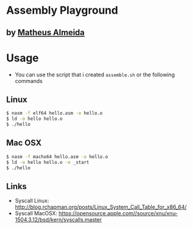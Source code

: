 # Assembly Playground

## by [Matheus Almeida](https://twitter.com/mat_almeida)

# Usage

-   You can use the script that i created `assemble.sh` or the following commands

## Linux

```sh
$ nasm -f elf64 hello.asm -o hello.o
$ ld -o hello hello.o
$ ./hello
```

## Mac OSX

```sh
$ nasm -f macho64 hello.asm -o hello.o
$ ld -o hello hello.o -e _start
$ ./hello
```

## Links

-   Syscall Linux: http://blog.rchapman.org/posts/Linux_System_Call_Table_for_x86_64/
-   Syscall MacOSX: https://opensource.apple.com//source/xnu/xnu-1504.3.12/bsd/kern/syscalls.master
